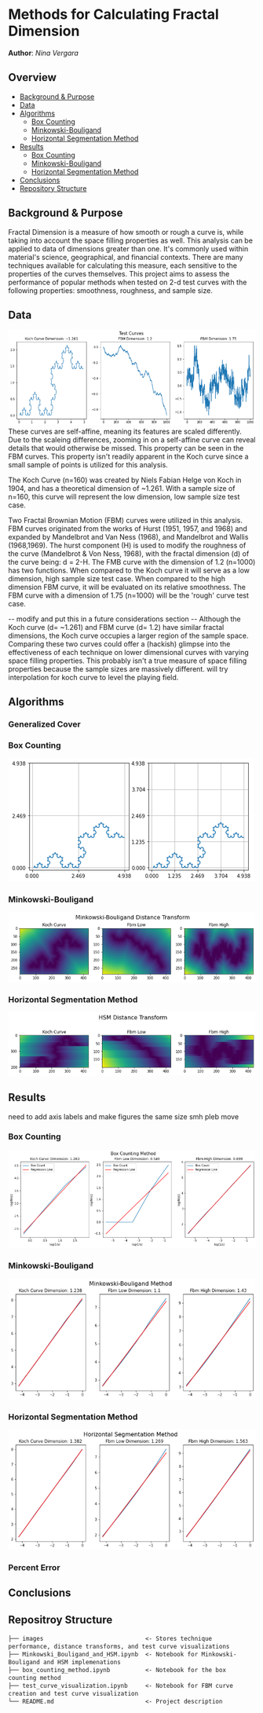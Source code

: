 # Methods for Calculating Fractal Dimension
 
**Author**: *Nina Vergara*
  
## Overview
- [Background & Purpose]()
- [Data]()
- [Algorithms]()
  - [Box Counting]()
  - [Minkowski-Bouligand]()
  - [Horizontal Segmentation Method]()
- [Results]()
  - [Box Counting]()
  - [Minkowski-Bouligand]()
  - [Horizontal Segmentation Method]()
- [Conclusions]()
- [Repository Structure]()
  
## Background & Purpose
Fractal Dimension is a measure of how smooth or rough a curve is, while taking into account the space filling properties as well. This analysis can be applied to data of dimensions greater than one. 
It's commonly used within material's science, geographical, and financial contexts. There are many techniques available for calculating this measure, each sensitive to the properties of the curves themselves. 
This project aims to assess the performance of popular methods when tested on 2-d test curves with the following properties: smoothness, roughness, and sample size.
 
## Data
![test curves](https://github.com/ninavergara605/dimension_analysis/blob/13db2adb864f48822341ad61d94c55545d40aeb8/images/test_curves.png)
These curves are self-affine, meaning its features are scaled differently. Due to the scaleing differences, zooming in on a self-affine curve can reveal details that would otherwise be missed. This property can be seen in the FBM curves. This property isn't readily apparent in the Koch curve since a small sample of points is utilized for this analysis.

The Koch Curve (n=160) was created by Niels Fabian Helge von Koch in 1904, and has a theoretical dimension of ~1.261. With a sample size of n=160, this curve will represent the low dimension, low sample size test case.  

Two Fractal Brownian Motion (FBM) curves were utilized in this analysis. FBM curves originated from the works of Hurst (1951, 1957, and 1968) and expanded by Mandelbrot and Van Ness (1968), and Mandelbrot and Wallis (1968,1969).
The hurst component (H) is used to modify the roughness of the curve (Mandelbrot & Von Ness, 1968), with the fractal dimension (d) of the curve being: d = 2-H. 
The FMB curve with the dimension of 1.2 (n=1000) has two functions. When compared to the Koch curve it will serve as a low dimension, high sample size test case. When compared to the high dimension FBM curve, it will be evaluated on its relative smoothness. The FBM curve with a dimension of 1.75 (n=1000) will be the 'rough' curve test case.

-- modify and put this in a future considerations section -- 
Although the Koch curve (d= ~1.261) and FBM curve (d= 1.2) have similar fractal dimensions, the Koch curve occupies a larger region of the sample space. Comparing these two curves could offer a (hackish) glimpse into the effectiveness of each technique
on lower dimensional curves with varying space filling properties. This probably isn't a true measure of space filling properties because the sample sizes are massively different. will try interpolation for koch curve to level the playing field. 

## Algorithms
### Generalized Cover

### Box Counting
![box counting grid](https://github.com/ninavergara605/dimension_analysis/blob/13db2adb864f48822341ad61d94c55545d40aeb8/images/box_counting_grid.png)

### Minkowski-Bouligand
![nd- distance transform](https://github.com/ninavergara605/dimension_analysis/blob/13db2adb864f48822341ad61d94c55545d40aeb8/images/nd_distance_transform.png)

### Horizontal Segmentation Method
![1d-distance transform](https://github.com/ninavergara605/dimension_analysis/blob/13db2adb864f48822341ad61d94c55545d40aeb8/images/1d_distance_transform.png)

## Results
need to add axis labels and make figures the same size smh pleb move
### Box Counting
![box counting result](https://github.com/ninavergara605/dimension_analysis/blob/c7b9e5cf784385f2fff854878a77c4bbbc4c8f8b/images/box_counting_result.png)

### Minkowski-Bouligand
![Minkowski-Bouligand result](https://github.com/ninavergara605/dimension_analysis/blob/c7b9e5cf784385f2fff854878a77c4bbbc4c8f8b/images/minkowski_performance.png)

### Horizontal Segmentation Method
![HSM result](https://github.com/ninavergara605/dimension_analysis/blob/c7b9e5cf784385f2fff854878a77c4bbbc4c8f8b/images/hsm_performance.png)

### Percent Error

## Conclusions
    

## Repositroy Structure
 ```
├── images                             <- Stores technique performance, distance transforms, and test curve visualizations                                  
├── Minkowski_Bouligand_and_HSM.ipynb  <- Notebook for Minkowski-Bouligand and HSM implemenations
├── box_counting_method.ipynb          <- Notebook for the box counting method
├── test_curve_visualization.ipynb     <- Notebook for FBM curve creation and test curve visualization  
└── README.md                          <- Project description
